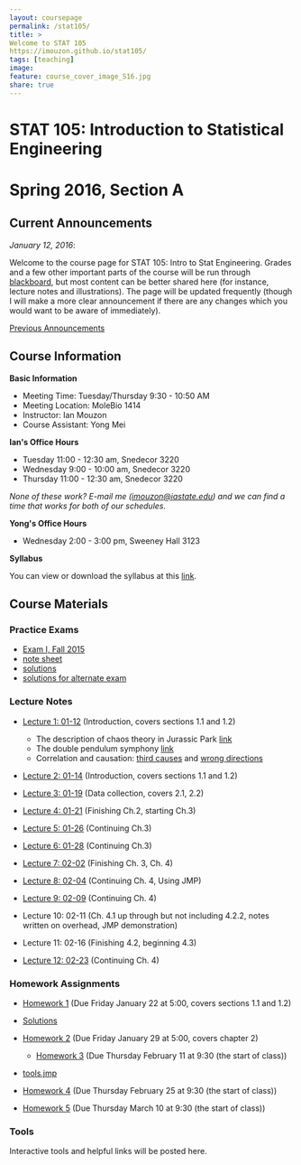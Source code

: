 ```yaml
---
layout: coursepage
permalink: /stat105/
title: >
Welcome to STAT 105
https://imouzon.github.io/stat105/
tags: [teaching]
image:
feature: course_cover_image_S16.jpg
share: true
---
```


# STAT 105: Introduction to Statistical Engineering 

# Spring 2016, Section A

## Current Announcements

*January 12, 2016*:

Welcome to the course page for STAT 105: Intro to Stat Engineering. 
Grades and a few other important parts of the course will be run through [blackboard](https://bb.its.iastate.edu/), but most content can be better shared here (for instance, lecture notes and illustrations).
The page will be updated frequently (though I will make a more clear announcement if there are any changes which you would want to be aware of immediately).

[Previous Announcements](https://imouzon.github.io/stat105/announcements/)

## Course Information

**Basic Information**

-  Meeting Time: Tuesday/Thursday 9:30 - 10:50 AM
-  Meeting Location: MoleBio 1414
-  Instructor: Ian Mouzon
-  Course Assistant: Yong Mei

**Ian's Office Hours**

-  Tuesday 11:00 - 12:30 am, Snedecor 3220
-  Wednesday 9:00 - 10:00 am, Snedecor 3220
-  Thursday 11:00 - 12:30 am, Snedecor 3220

*None of these work? E-mail me (imouzon@iastate.edu) and we can find a time that works for both of our schedules.*

**Yong's Office Hours**

-  Wednesday 2:00 - 3:00 pm, Sweeney Hall 3123

**Syllabus**

You can view or download the syllabus at this [link](./syllabus_stat105_S16.pdf).


## Course Materials

### Practice Exams

   -  [Exam I, Fall 2015](./practice_exams/stat105_F15_exam1_formB_print.pdf)
   -  [note sheet](./practice_exams/stat105_note_sheet_exam1.pdf)
   -  [solutions](./practice_exams/stat105_F15_exam1B_soln.pdf)
-  [solutions for alternate exam](./practice_exams/stat105_F15_exam1A_soln.pdf)

### Lecture Notes

-  [Lecture 1: 01-12](./lectures/lecture1/lecture1.html) (Introduction, covers sections 1.1 and 1.2)
   -  The description of chaos theory in Jurassic Park [link](https://www.youtube.com/watch?v=5cVLUPwrSmU)
   -  The double pendulum symphony [link](https://www.youtube.com/watch?v=MtJLhb9yaPc)
   -  Correlation and causation: [third causes](https://en.wikipedia.org/wiki/Third-cause_fallacy) and [wrong directions](https://en.wikipedia.org/wiki/Wrong_direction)

-  [Lecture 2: 01-14](./lectures/lecture2/lecture2.html) (Introduction, covers sections 1.1 and 1.2)

-  [Lecture 3: 01-19](./lectures/lecture3/lecture3.html) (Data collection, covers 2.1, 2.2)

-  [Lecture 4: 01-21](./lectures/lecture4/lecture4.html) (Finishing Ch.2, starting Ch.3)

-  [Lecture 5: 01-26](./lectures/lecture5/lecture5.html) (Continuing Ch.3)

-  [Lecture 6: 01-28](./lectures/lecture6/lecture6.html) (Continuing Ch.3)

-  [Lecture 7: 02-02](./lectures/lecture7/lecture7.html) (Finishing Ch. 3, Ch. 4)

-  [Lecture 8: 02-04](./lectures/lecture8/lecture8.html) (Continuing Ch. 4, Using JMP)

-  [Lecture 9: 02-09](./lectures/lecture9/lecture9.html) (Continuing Ch. 4)

-  Lecture 10: 02-11 (Ch. 4.1 up through but not including 4.2.2, notes written on overhead, JMP demonstration)

-  Lecture 11: 02-16 (Finishing 4.2, beginning 4.3)

-  [Lecture 12: 02-23](./lectures/lecture12/lecture12.html) (Continuing Ch. 4)

### Homework Assignments

-  [Homework 1](./hw/hw1/stat105_hw1.pdf) (Due Friday January 22 at 5:00, covers sections 1.1 and 1.2)

-  [Solutions](./hw/hw1/stat105_hw1_soln.pdf)

-  [Homework 2](./hw/hw2/stat105_hw2.pdf) (Due Friday January 29 at 5:00, covers chapter 2)

   -  [Homework 3](./hw/hw3/stat105_hw3.pdf) (Due Thursday February 11 at 9:30 (the start of class))
-  [tools.jmp](./hw/hw3/tools.jmp)

-  [Homework 4](./hw/hw4/stat105_hw4.pdf) (Due Thursday February 25 at 9:30 (the start of class))

-  [Homework 5](./hw/hw5/stat105_hw5.pdf) (Due Thursday March 10 at 9:30 (the start of class))

### Tools

   Interactive tools and helpful links will be posted here.

